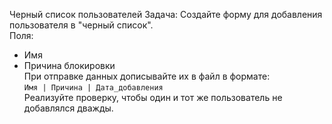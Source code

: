 
Черный список пользователей 
Задача:
Создайте форму для добавления пользователя в "черный список".  
Поля:  
- Имя  
- Причина блокировки  
При отправке данных дописывайте их в файл в формате:  
`Имя | Причина | Дата_добавления`  
Реализуйте проверку, чтобы один и тот же пользователь не добавлялся дважды.  
